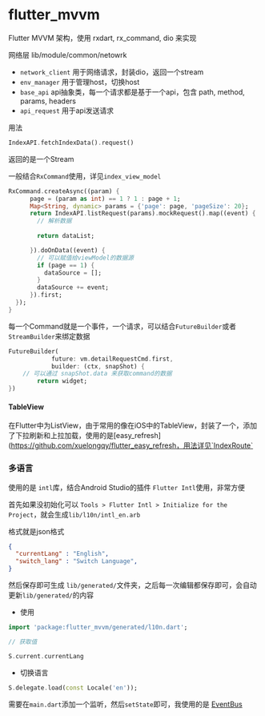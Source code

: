 # flutter_mvvm



Flutter MVVM 架构，使用 rxdart, rx_command, dio 来实现



网络层 lib/module/common/netowrk

- `network_client` 用于网络请求，封装dio，返回一个stream
- `env_manager` 用于管理host，切换host
- `base_api` api抽象类，每一个请求都是基于一个api，包含 path, method, params, headers
- `api_request` 用于api发送请求



用法

```dart
IndexAPI.fetchIndexData().request()
```

返回的是一个Stream

一般结合`RxCommand`使用，详见`index_view_model`

```dart
RxCommand.createAsync((param) {
      page = (param as int) == 1 ? 1 : page + 1;
      Map<String, dynamic> params = {'page': page, 'pageSize': 20};
      return IndexAPI.listRequest(params).mockRequest().map((event) {
        // 解析数据
        
        return dataList;

      }).doOnData((event) {
        // 可以赋值给viewModel的数据源
        if (page == 1) {
          dataSource = [];
        }
        dataSource += event;
      }).first;
  });
}
```



每一个Command就是一个事件，一个请求，可以结合`FutureBuilder`或者`StreamBuilder`来绑定数据

```dart
FutureBuilder(
            future: vm.detailRequestCmd.first,
            builder: (ctx, snapShot) {
    // 可以通过 snapShot.data 来获取command的数据
		return widget;
})
```



#### TableView

在Flutter中为ListView，由于常用的像在iOS中的TableView，封装了一个，添加了下拉刷新和上拉加载，使用的是[easy_refresh](https://github.com/xuelongqy/flutter_easy_refresh，用法详见`IndexRoute`



### 多语言



使用的是 `intl`库，结合Android Studio的插件 `Flutter Intl`使用，非常方便

首先如果没初始化可以 `Tools > Flutter Intl > Initialize for the Project`，就会生成`lib/l10n/intl_en.arb`

格式就是json格式

```json
{
  "currentLang" : "English",
  "switch_lang" : "Switch Language",
}
```



然后保存即可生成 `lib/generated/`文件夹，之后每一次编辑都保存即可，会自动更新`lib/generated/`的内容



- 使用

```dart
import 'package:flutter_mvvm/generated/l10n.dart';

// 获取值

S.current.currentLang
```



- 切换语言

```dart
S.delegate.load(const Locale('en'));
```



需要在`main.dart`添加一个监听，然后`setState`即可，我使用的是 [EventBus](https://book.flutterchina.club/chapter8/eventbus.html)

